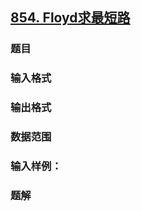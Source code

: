 ## [854. Floyd求最短路](https://www.acwing.com/problem/content/856/)

### 题目

### 输入格式

### 输出格式

### 数据范围

### 输入样例：



### 题解
